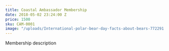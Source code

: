 ```yaml
---
title: Coastal Ambassador Membership
date: 2018-05-02 23:24:00 Z
price: 1500
sku: CAM-0001
image: "/uploads/International-polar-bear-day-facts-about-bears-772291.jpg"
---
```


Membership description